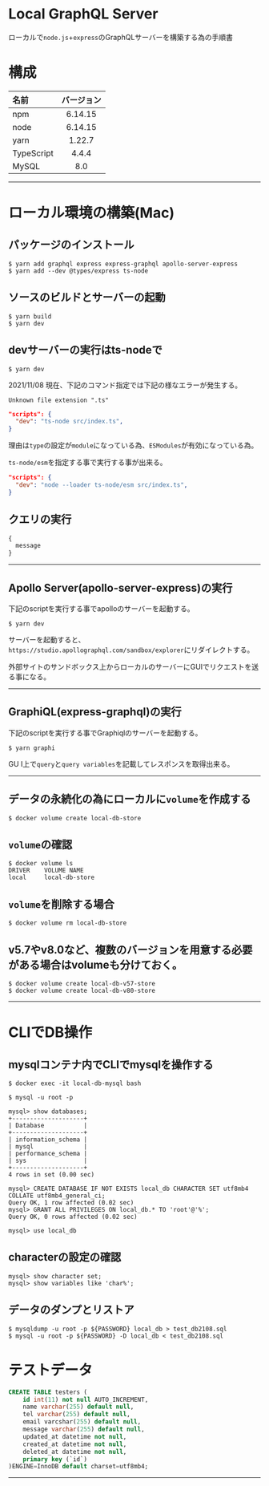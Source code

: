 # Local GraphQL Server

ローカルで`node.js`+`express`のGraphQLサーバーを構築する為の手順書

# 構成

| 名前 | バージョン |
| :--- | :---: |
| npm | 6.14.15 |
| node | 6.14.15 |
| yarn | 1.22.7 |
| TypeScript | 4.4.4 |
| MySQL | 8.0 |

---
# ローカル環境の構築(Mac)


## パッケージのインストール

```shell-session
$ yarn add graphql express express-graphql apollo-server-express
$ yarn add --dev @types/express ts-node
```

## ソースのビルドとサーバーの起動

```shell-session
$ yarn build
$ yarn dev
```

## devサーバーの実行はts-nodeで

```shell-session
$ yarn dev
```

2021/11/08 現在、下記のコマンド指定では下記の様なエラーが発生する。

`Unknown file extension ".ts"`

```json
"scripts": {
  "dev": "ts-node src/index.ts",
}
```

理由は`type`の設定が`module`になっている為、`ESModules`が有効になっている為。

`ts-node/esm`を指定する事で実行する事が出来る。

```json
"scripts": {
  "dev": "node --loader ts-node/esm src/index.ts",
}
```

## クエリの実行
```graphql
{
  message
}
```

---

## Apollo Server(apollo-server-express)の実行

下記のscriptを実行する事でapolloのサーバーを起動する。

```shell-session
$ yarn dev
```

サーバーを起動すると、　`https://studio.apollographql.com/sandbox/explorer`にリダイレクトする。

外部サイトのサンドボックス上からローカルのサーバーにGUIでリクエストを送る事になる。

---

## GraphiQL(express-graphql)の実行

下記のscriptを実行する事でGraphiqlのサーバーを起動する。

```shell-session
$ yarn graphi
```

GU I上で`query`と`query variables`を記載してレスポンスを取得出来る。

---


## データの永続化の為にローカルに`volume`を作成する

```shell-session
$ docker volume create local-db-store
```

## `volume`の確認

```shell-session
$ docker volume ls
DRIVER    VOLUME NAME
local     local-db-store
```

## `volume`を削除する場合

```shell-session
$ docker volume rm local-db-store
```

## v5.7やv8.0など、複数のバージョンを用意する必要がある場合はvolumeも分けておく。

```shell-session
$ docker volume create local-db-v57-store
$ docker volume create local-db-v80-store
```


---

# CLIでDB操作

## mysqlコンテナ内でCLIでmysqlを操作する

```shell-session
$ docker exec -it local-db-mysql bash
```

```shell-session
$ mysql -u root -p
```

```shell-session
mysql> show databases;
+--------------------+
| Database           |
+--------------------+
| information_schema |
| mysql              |
| performance_schema |
| sys                |
+--------------------+
4 rows in set (0.00 sec)
```

```shell-session
mysql> CREATE DATABASE IF NOT EXISTS local_db CHARACTER SET utf8mb4 COLLATE utf8mb4_general_ci;
Query OK, 1 row affected (0.02 sec)
mysql> GRANT ALL PRIVILEGES ON local_db.* TO 'root'@'%';
Query OK, 0 rows affected (0.02 sec)
```

```shell-session
mysql> use local_db
```


## characterの設定の確認

```shell-session
mysql> show character set;
mysql> show variables like 'char%';
```

## データのダンプとリストア

```shell-session
$ mysqldump -u root -p ${PASSWORD} local_db > test_db2108.sql
$ mysql -u root -p ${PASSWORD} -D local_db < test_db2108.sql
```

# テストデータ

```SQL
CREATE TABLE testers (
    id int(11) not null AUTO_INCREMENT,
    name varchar(255) default null,
    tel varchar(255) default null,
    email varcshar(255) default null,
    message varchar(255) default null,
    updated_at datetime not null,
    created_at datetime not null,
    deleted_at datetime not null,
    primary key (`id`)
)ENGINE=InnoDB default charset=utf8mb4;
```

----



